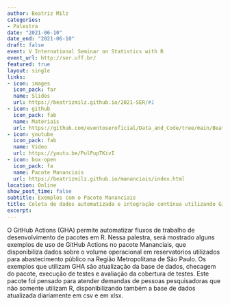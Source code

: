```yaml
---
author: Beatriz Milz
categories:
- Palestra
date: "2021-06-10"
date_end: "2021-06-10"
draft: false
event: V International Seminar on Statistics with R
event_url: http://ser.uff.br/
featured: true
layout: single
links:
- icon: images
  icon_pack: far
  name: Slides
  url: https://beatrizmilz.github.io/2021-SER/#1
- icon: github
  icon_pack: fab
  name: Materiais
  url: https://github.com/eventoseroficial/Data_and_Code/tree/main/Beatriz%20Milz#readme
- icon: youtube
  icon_pack: fab
  name: Video
  url: https://youtu.be/PulPupTKivI
- icon: box-open
  icon_pack: fa
  name: Pacote Mananciais
  url: https://beatrizmilz.github.io/mananciais/index.html
location: Online
show_post_time: false
subtitle: Exemplos com o Pacote Mananciais
title: Coleta de dados automatizada e integração contínua utilizando GitHub Actions
excerpt: 
---
```


O GitHub Actions (GHA) permite automatizar fluxos de trabalho de desenvolvimento de pacotes em R. Nessa palestra, será mostrado alguns exemplos de uso de GitHub Actions no pacote Mananciais, que disponibiliza dados sobre o volume operacional em reservatórios utilizados para abastecimento público na Região Metropolitana de São Paulo. Os exemplos que utilizam GHA são atualização da base de dados, checagem do pacote, execução de testes e avaliação da cobertura de testes. Este pacote foi pensado para atender demandas de pessoas pesquisadoras que não somente utilizam R, disponibilizando também a base de dados atualizada diariamente em csv e em xlsx.
